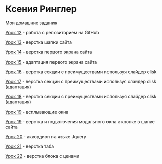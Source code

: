 

# Ксения Ринглер
Мои домашние задания

[Урок 12](http://kseniaringler.github.io/lesson_12 "Мой первый опубликованный сайт") - работа с репозиторием на GitHub 

[Урок 13](https://kseniaringler.github.io/lesson_13/ "Шапка сайта") - верстка шапки сайта

[Урок 14](https://kseniaringler.github.io/lesson_14/ "Экран сайта") - верстка первого экрана сайта

[Урок 15](https://kseniaringler.github.io/lesson_15/ "Экран сайта") - адаптация первого экрана сайта

[Урок 16](https://kseniaringler.github.io/lesson_16/ "Экран сайта") - верстка секции с преимуществами используя слайдер clisk

[Урок 17](https://kseniaringler.github.io/lesson_17/ "Экран сайта") - верстка секции с преимуществами используя слайдер clisk (адаптация)

[Урок 18](https://kseniaringler.github.io/lesson_18/ "Экран сайта") - верстка секции с преимуществами используя слайдер clisk (адаптация)

[Урок 19](https://kseniaringler.github.io/popup_windows/src/ "Экран сайта") - всплывающие окна

[Урок 19](https://kseniaringler.github.io/lesson_19/ "Вслыващие окно") - верстка и подключения модального окна к кнопке в шапке сайта

[Урок 20](https://kseniaringler.github.io/accordion/src/) - аккордион на языке Jquery

[Урок 21](https://kseniaringler.github.io/tabs/src/) - верстка таба

[Урок 22](kseniaringler.github.io/lesson_20/) - верстка блока с ценами
